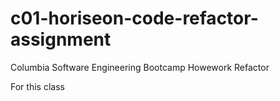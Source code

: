# c01-horiseon-code-refactor-assignment
Columbia Software Engineering Bootcamp Howework Refactor

For this class 
